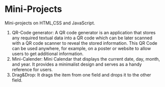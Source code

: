 # Mini-Projects
Mini-projects on HTML,CSS and JavaScript.
1. QR-Code generator:
   A QR code generator is an application that stores any required textual data into a QR code which can be later scanned with a QR code scanner to reveal the stored information. This QR Code can be used anywhere, for example, on a poster or website to allow users to get additional information.
2. Mini-Calender:
   Mini Calendar that displays the current date, day, month, and year. It provides a minimalist design and serves as a handy reference for users.
3. Drag&Drop:
   It drags the item from one field and drops it to the other field.
